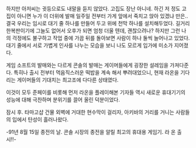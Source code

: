 하지만 아저씨는 귓등으로도 내말을 듣지 않았다.
고집도 장난 아니네. 하긴 저 정도 고집이 아니면 누가 이 더위에 발매 일주일 전부터 가게 앞에서 죽치고 앉아 있겠냐 만은..
결국 우리는 임시로 대기 줄 하나를 만들어 두고 위에 천막 하나를 설치해두었다.
길거리 한복판이기에 그늘도 없어서 오후가 되면 엄청 더울 텐데, 괜찮으려나?
하지만 그런 나의 걱정에도 불구하고 작업 중에 가끔 뒤를 돌아보면 사람이 하나 둘씩 늘어나고 있었다. 대기 줄에서 서로 가볍게 인사를 나누는 모습을 보니 나도 모르게 입가에 미소가 지어졌다.

게임 소프트의 발매와는 다르게 콘솔의 발매는 게이머들에게 굉장한 설레임을 가져다준다.
특히나 출시 전부터 먹음직스러운 떡밥을 계속 해서 뿌려대었으니, 현재 라온을 기다리는 게이머들의 기대치는 최고조에 다다른 상태였다.

이것이 모두 준페이를 비롯해 먼저 라온을 플레이해본 기자들 역시 새로운 휴대기기의 성능에 대해 극찬하며 분위기를 끌어 올린 덕분이었다.

잠시 후. 타마고샵 건물 외벽에 거대한 현수막이 걸리자, 아키바의 거리를 거니는 사람들의 입에서 탄성이 흘러나왔다.

-91년 8월 15일 종전의 날. 콘솔 시장의 종전을 알릴 최고의 휴대용 게임기. 라
온 출시!!- 